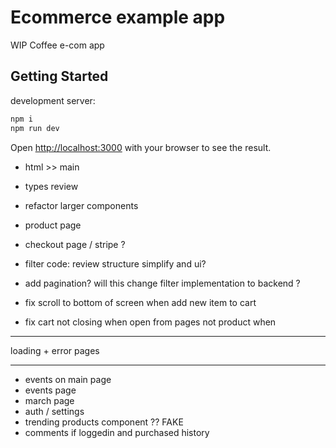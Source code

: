 # Ecommerce example app

WIP Coffee e-com app

## Getting Started

development server:

```bash
npm i
npm run dev
```

Open [http://localhost:3000](http://localhost:3000) with your browser to see the result.

<!-- TODOS -->

- html >> main
- types review
- refactor larger components

- product page

- checkout page / stripe ?

- filter code: review structure simplify and ui?
- add pagination? will this change filter implementation to backend ?

- fix scroll to bottom of screen when add new item to cart
- fix cart not closing when open from pages not product when

---

loading + error pages

---

- events on main page
- events page
- march page
- auth / settings
- trending products component ?? FAKE
- comments if loggedin and purchased history
